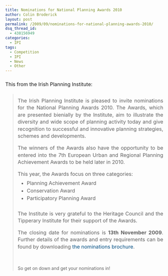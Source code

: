 ```yaml
---
title: Nominations for National Planning Awards 2010
author: Colin Broderick
layout: post
permalink: /2009/09/nominations-for-national-planning-awards-2010/
dsq_thread_id:
  - 438156949
categories:
  - IPI
tags:
  - Competition
  - IPI
  - News
  - Other
---
```

<p style="padding-top: 10px; padding-right: 0px; padding-bottom: 5px; padding-left: 0px; clear: both; font-size: 1.15em; line-height: 1.4em; text-align: justify; margin: 0px;">
  This from the Irish Planning Institute:
</p>

> <p style="padding-top: 10px; padding-right: 0px; padding-bottom: 5px; padding-left: 0px; clear: both; font-size: 1.15em; line-height: 1.4em; text-align: justify; margin: 0px;">
>   The Irish Planning Institute is pleased to invite nominations for the National Planning Awards 2010. The Awards, which are presented bienially by the Institute, aim to illustrate the diversity and wide scope of planning activity today and give recognition to successful and innovative planning strategies, schemes and developments.
> </p>
> 
> <p style="padding-top: 10px; padding-right: 0px; padding-bottom: 5px; padding-left: 0px; clear: both; font-size: 1.15em; line-height: 1.4em; text-align: justify; margin: 0px;">
>   The winners of the Awards also have the opportunity to be entered into the 7th European Urban and Regional Planning Achievement Awards to be held later in 2010.
> </p>
> 
> <p style="padding-top: 10px; padding-right: 0px; padding-bottom: 5px; padding-left: 0px; clear: both; font-size: 1.15em; line-height: 1.4em; text-align: justify; margin: 0px;">
>   This year, the Awards focus on three categories:
> </p>
> 
> <ul style="margin-top: 0.1em; margin-right: 0px; margin-bottom: 1em; margin-left: 1.8em; font-size: 1.15em; line-height: 1.4em; padding: 0px;">
>   <li style="margin-top: 0.1em; margin-right: 0px; margin-bottom: 0.1em; margin-left: 0px; padding: 0px;">
>     Planning Achievement Award
>   </li>
>   <li style="margin-top: 0.1em; margin-right: 0px; margin-bottom: 0.1em; margin-left: 0px; padding: 0px;">
>     Conservation Award
>   </li>
>   <li style="margin-top: 0.1em; margin-right: 0px; margin-bottom: 0.1em; margin-left: 0px; padding: 0px;">
>     Participatory Planning Award
>   </li>
> </ul>
> 
> <p style="padding-top: 10px; padding-right: 0px; padding-bottom: 5px; padding-left: 0px; clear: both; font-size: 1.15em; line-height: 1.4em; text-align: justify; margin: 0px;">
>   The Institute is very grateful to the Heritage Council and the Tipperary Institute for their support of the Awards.
> </p>
> 
> <p style="padding-top: 10px; padding-right: 0px; padding-bottom: 5px; padding-left: 0px; clear: both; font-size: 1.15em; line-height: 1.4em; text-align: justify; margin: 0px;">
>   The closing date for nominations is <strong style="font-weight: bold; padding: 0px; margin: 0px;">13th November 2009</strong>. Further details of the awards and entry requirements can be found by downloading <a style="color: #004d82; text-decoration: none; background-color: transparent; padding: 0px; margin: 0px;" title="Nominations Brochure" href="http://www.irishplanninginstitute.ie/uploads/files/IPI%20Planning%20Awards%20Invitation%202010_001.pdf">the nominations brochure</a>.
> </p>
> 
> <p style="padding-top: 10px; padding-right: 0px; padding-bottom: 5px; padding-left: 0px; clear: both; font-size: 1.15em; line-height: 1.4em; text-align: justify; margin: 0px;">
>   <p style="padding-top: 10px; padding-right: 0px; padding-bottom: 5px; padding-left: 0px; clear: both; font-size: 1.15em; line-height: 1.4em; text-align: justify; margin: 0px;">
>     <p>
>       So get on down and get your nominations in!
>     </p>
>    <p>
>    
>    </p>
>  </p>
> </p>

